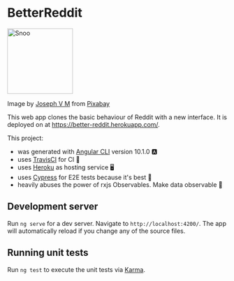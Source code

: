 # BetterReddit

<img src="https://github.com/drdreo/better-reddit/raw/master/snoo.png" alt="Snoo" width="150" />


Image by <a href="https://pixabay.com/users/josephvm-289221/?utm_source=link-attribution&amp;utm_medium=referral&amp;utm_campaign=image&amp;utm_content=5095703">Joseph V M</a> from <a href="https://pixabay.com/?utm_source=link-attribution&amp;utm_medium=referral&amp;utm_campaign=image&amp;utm_content=5095703">Pixabay</a>



This web app clones the basic behaviour of Reddit with a new interface. It is deployed on at https://better-reddit.herokuapp.com/.



This project:
- was generated with [Angular CLI](https://github.com/angular/angular-cli) version 10.1.0 🅰️
- uses [TravisCI](https://travis-ci.com/github/drdreo/better-reddit) for CI 🧪
- uses [Heroku](https://better-reddit.herokuapp.com/) as hosting service 🖥️
- uses [Cypress](https://www.cypress.io/) for E2E tests because it's best 💜
- heavily abuses the power of rxjs Observables. Make data observable 🧐

## Development server

Run `ng serve` for a dev server. Navigate to `http://localhost:4200/`. The app will automatically reload if you change any of the source files.

## Running unit tests

Run `ng test` to execute the unit tests via [Karma](https://karma-runner.github.io).
